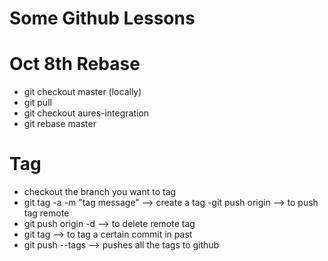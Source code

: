 # Some Github Lessons

# Oct 8th Rebase
- git checkout master (locally) 
- git pull 
- git  checkout aures-integration 
- git rebase master 

# Tag
- checkout the branch you want to tag 
- git tag -a <tag-name> -m "tag message" --> create a tag
-git push origin <tag-name> --> to push tag remote
- git push origin -d <tag-name>  --> to delete remote tag
- git tag <tag-name> <commit-hash> --> to tag a certain commit in past 
- git push --tags --> pushes all the tags to github


